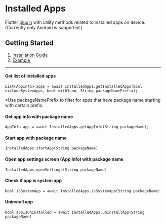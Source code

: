 # Installed Apps

Flutter <a href="https://pub.dev/packages/installed_apps" target="_blank">plugin</a> with utility
methods related to installed apps on device.
(Currently only Android is supported.)

## Getting Started

1. <a href="https://pub.dev/packages/installed_apps#-installing-tab-" target="_blank">Installation
   Guide</a>
2. <a href="https://pub.dev/packages/installed_apps#-example-tab-" target="_blank">Example</a>

<hr/>

#### Get list of installed apps

```
List<AppInfo> apps = await InstalledApps.getInstalledApps(bool excludeSystemApps, bool withIcon, String packageNamePrefix);
```

*Use packageNamePrefix to filter for apps that have package name starting with certain prefix.

#### Get app info with package name

```
AppInfo app = await InstalledApps.getAppInfo(String packageName);
```

#### Start app with package name

```
InstalledApps.startApp(String packageName)
```

#### Open app settings screen (App Info) with package name

```
InstalledApps.openSettings(String packageName)
```

#### Check if app is system app

```
bool isSystemApp = await InstalledApps.isSystemApp(String packageName)
```

#### Uninstall app

```
bool appIsUninstalled = await InstalledApps.uninstallApp(String packageName)
```
